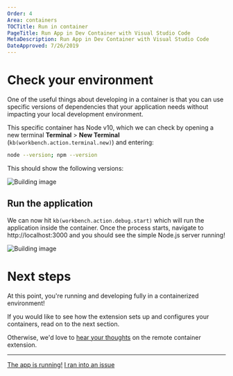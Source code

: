 ```yaml
---
Order: 4
Area: containers
TOCTitle: Run in container
PageTitle: Run App in Dev Container with Visual Studio Code
MetaDescription: Run App in Dev Container with Visual Studio Code
DateApproved: 7/26/2019
---
```

# Check your environment

One of the useful things about developing in a container is that you can use specific versions of dependencies that your application needs without impacting your local development environment.

This specific container has Node v10, which we can check by opening a new terminal **Terminal** > **New Terminal** (`kb(workbench.action.terminal.new)`) and entering:

```bash
node --version; npm --version
```

This should show the following versions:

![Building image](images/containers/version-check.png)

## Run the application

We can now hit `kb(workbench.action.debug.start)` which will run the application inside the container. Once the process starts, navigate to http://localhost:3000 and you should see the simple Node.js server running!

![Building image](images/containers/hello-remote-world.png)

# Next steps

At this point, you're running and developing fully in a containerized environment!

If you would like to see how the extension sets up and configures your containers, read on to the next section.

Otherwise, we'd love to [hear your thoughts](https://www.research.net/r/remoteContainerFeedback) on the remote container extension.

----

<a class="tutorial-next-btn" href="/remote-tutorials/containers/how-it-works">The app is running!</a>
<a class="tutorial-feedback-btn" onclick="reportIssue('remote-tutorials-containers', 'run-in-container')" href="javascript:void(0)">I ran into an issue</a>
